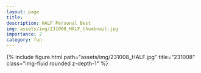 ```yaml
---
layout: page
title: 
description: HALF Personal Best
img: assets/img/231008_HALF_thumbnail.jpg
importance: 2
category: fun
---
```


<div class="row mt-3">
    <!-- Image -->
    <div class="col-sm mt-3 mt-md-0">
        {% include figure.html path="assets/img/231008_HALF.jpg" title="231008" class="img-fluid rounded z-depth-1" %}
    </div>
</div>
